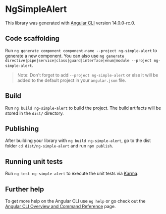 # NgSimpleAlert

This library was generated with [Angular CLI](https://github.com/angular/angular-cli) version 14.0.0-rc.0.

## Code scaffolding

Run `ng generate component component-name --project ng-simple-alert` to generate a new component. You can also use `ng generate directive|pipe|service|class|guard|interface|enum|module --project ng-simple-alert`.
> Note: Don't forget to add `--project ng-simple-alert` or else it will be added to the default project in your `angular.json` file. 

## Build

Run `ng build ng-simple-alert` to build the project. The build artifacts will be stored in the `dist/` directory.

## Publishing

After building your library with `ng build ng-simple-alert`, go to the dist folder `cd dist/ng-simple-alert` and run `npm publish`.

## Running unit tests

Run `ng test ng-simple-alert` to execute the unit tests via [Karma](https://karma-runner.github.io).

## Further help

To get more help on the Angular CLI use `ng help` or go check out the [Angular CLI Overview and Command Reference](https://angular.io/cli) page.
